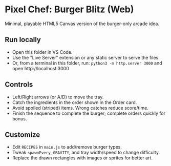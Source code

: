 # Pixel Chef: Burger Blitz (Web)
Minimal, playable HTML5 Canvas version of the burger-only arcade idea.

## Run locally
- Open this folder in VS Code.
- Use the "Live Server" extension or any static server to serve the files.
- Or, from a terminal in this folder, run: `python3 -m http.server 3000` and open http://localhost:3000

## Controls
- Left/Right arrows (or A/D) to move the tray.
- Catch the ingredients in the order shown in the Order card.
- Avoid spoiled (striped) items. Wrong catches reduce score/time.
- Finish the sequence to complete the burger; complete orders quickly for bonus.

## Customize
- Edit `RECIPES` in `main.js` to add/remove burger types.
- Tweak `spawnEvery`, `GRAVITY`, and tray width/speed to change difficulty.
- Replace the drawn rectangles with images or sprites for better art.
